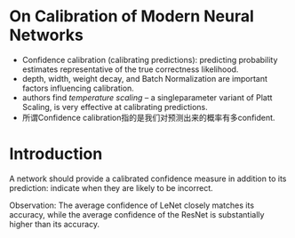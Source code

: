 # On Calibration of Modern Neural Networks
- Confidence calibration (calibrating predictions):  predicting probability estimates representative of the true correctness likelihood.
- depth, width, weight decay, and Batch Normalization are important factors influencing calibration.
- authors find *temperature scaling* – a singleparameter variant of Platt Scaling, is very effective at calibrating predictions.
- 所谓Confidence calibration指的是我们对预测出来的概率有多confident.

# Introduction
A network should provide a calibrated confidence measure in addition to its prediction:  indicate when they are likely to be incorrect. 

Observation: The average confidence of LeNet closely matches its accuracy, while the average confidence of the ResNet is substantially higher than its accuracy. 

